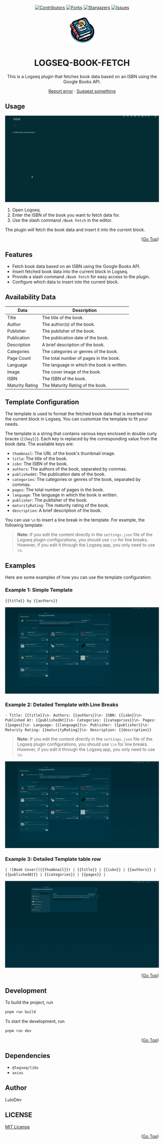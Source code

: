 <a name="readme-top"></a>

<div align="center">
  
  [![Contributors][contributors-shield]][contributors-url]
  [![Forks][forks-shield]][forks-url]
  [![Stargazers][stars-shield]][stars-url]
  [![Issues][issues-shield]][issues-url]

  <img src="icon.png" alt="Icon" height="100">

# LOGSEQ-BOOK-FETCH

This is a Logseq plugin that fetches book data based on an ISBN using the Google Books API.

[Report error](https://github.com/LuloDev/logseq-book-fetch/issues) · [Suggest something](https://github.com/LuloDev/logseq-book-fetch/issues)

</div>

## Usage

![Demo](demo.gif)

1. Open Logseq.
2. Enter the ISBN of the book you want to fetch data for.
3. Use the slash command `/Book Fetch` in the editor.

The plugin will fetch the book data and insert it into the current block.

<p align="right">(<a href="#readme-top">Go Top</a>)</p>

## Features

- Fetch book data based on an ISBN using the Google Books API.
- Insert fetched book data into the current block in Logseq.
- Provide a slash command `/Book Fetch` for easy access to the plugin.
- Configure which data to insert into the current block.

## Availability Data

| Data            | Description                                |
| --------------- | ------------------------------------------ |
| Title           | The title of the book.                     |
| Author          | The author(s) of the book.                 |
| Publisher       | The publisher of the book.                 |
| Publication     | The publication date of the book.          |
| Description     | A brief description of the book.           |
| Categories      | The categories or genres of the book.      |
| Page Count      | The total number of pages in the book.     |
| Language        | The language in which the book is written. |
| Image           | The cover image of the book.               |
| ISBN            | The ISBN of the book.                      |
| Maturity Rating | The Maturity Rating of the book.           |

## Template Configuration

The template is used to format the fetched book data that is inserted into the current block in Logseq. You can customize the template to fit your needs.

The template is a string that contains various keys enclosed in double curly braces (`{{key}}`). Each key is replaced by the corresponding value from the book data. The available keys are:

- `thumbnail`: The URL of the book's thumbnail image.
- `title`: The title of the book.
- `isbn`: The ISBN of the book.
- `authors`: The authors of the book, separated by commas.
- `publishedAt`: The publication date of the book.
- `categories`: The categories or genres of the book, separated by commas.
- `pages`: The total number of pages in the book.
- `language`: The language in which the book is written.
- `publisher`: The publisher of the book.
- `maturityRating`: The maturity rating of the book.
- `description`: A brief description of the book.

You can use `\n` to insert a line break in the template. For example, the following template:

> **Note:** If you edit the content directly in the `settings.json` file of the Logseq plugin configurations, you should use `\\n` for line breaks. However, if you edit it through the Logseq app, you only need to use `\n`.

## Examples

Here are some examples of how you can use the template configuration:

### Example 1: Simple Template

```
{{title}} by {{authors}}
```

![Example 1](docs/images/output-1.gif)

### Example 2: Detailed Template with Line Breaks

```
- Title: {{title}}\n- Authors: {{authors}}\n- ISBN: {{isbn}}\n- Published At: {{publishedAt}}\n- Categories: {{categories}}\n- Pages: {{pages}}\n- Language: {{language}}\n- Publisher: {{publisher}}\n- Maturity Rating: {{maturityRating}}\n- Description: {{description}}
```

> **Note:** If you edit the content directly in the `settings.json` file of the Logseq plugin configurations, you should use `\\n` for line breaks. However, if you edit it through the Logseq app, you only need to use `\n`.

![Example 2](docs/images/output-2.gif)

### Example 3: Detailed Template table row

```
| ![Book Cover]({{thumbnail}}) | {{title}} | {{isbn}} | {{authors}} | {{publishedAt}} | {{categories}} | {{pages}} |
```

![Example 3](docs/images/output-3.gif)

<p align="right">(<a href="#readme-top">Go Top</a>)</p>

## Development

To build the project, run

```bash
pnpm run build
```

To start the development, run

```bash
pnpm run dev
```

<p align="right">(<a href="#readme-top">Go Top</a>)</p>

## Dependencies

- `@logseq/libs`
- `axios`

## Author

LuloDev

## LICENSE

[MIT License](LICENSE)

<p align="right">(<a href="#readme-top">Go Top</a>)</p>

[contributors-shield]: https://img.shields.io/github/contributors/LuloDev/logseq-book-fetch.svg?style=for-the-badge
[contributors-url]: https://github.com/LuloDev/logseq-book-fetch/graphs/contributors
[forks-shield]: https://img.shields.io/github/forks/LuloDev/logseq-book-fetch.svg?style=for-the-badge
[forks-url]: https://github.com/LuloDev/logseq-book-fetch/network/members
[stars-shield]: https://img.shields.io/github/stars/LuloDev/logseq-book-fetch.svg?style=for-the-badge
[stars-url]: https://github.com/LuloDev/logseq-book-fetch/stargazers
[issues-shield]: https://img.shields.io/github/issues/LuloDev/logseq-book-fetch.svg?style=for-the-badge
[issues-url]: https://github.com/LuloDev/l`ogseq-book-fetch/issues
